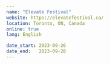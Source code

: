 ```yaml
---
name: "Elevate Festival"
website: https://elevatefestival.ca/
location: Toronto, ON, Canada
online: true
lang: English

date_start: 2023-09-26
date_end:   2023-09-28
---
```

